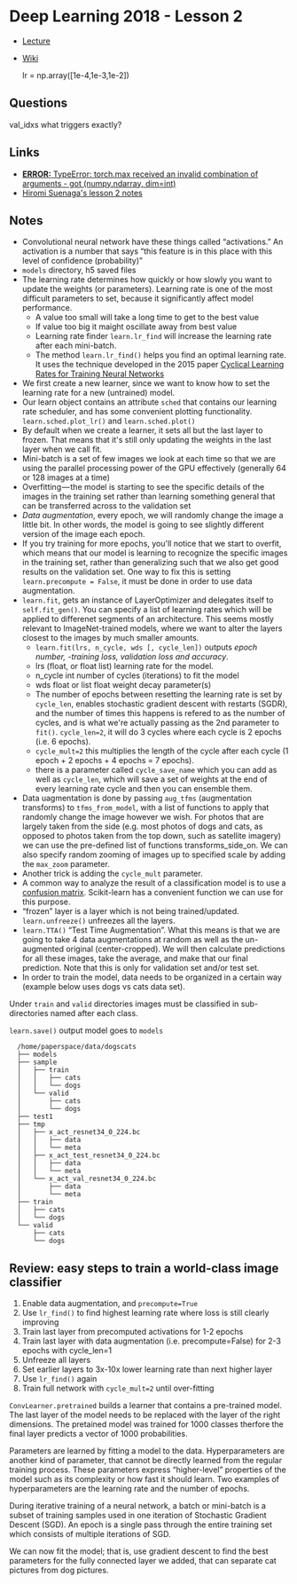 # Deep Learning 2018 - Lesson 2

* [Lecture](https://youtu.be/JNxcznsrRb8)
* [Wiki](http://forums.fast.ai/t/wiki-lesson-2/9399)

    lr = np.array([1e-4,1e-3,1e-2])

## Questions

val_idxs what triggers exactly?


## Links

* [**ERROR:** TypeError: torch.max received an invalid combination of arguments - got (numpy.ndarray, dim=int)](http://forums.fast.ai/t/lesson1-ipynb-error-typeerror-torch-max-received-an-invalid-combination-of-arguments-got-numpy-ndarray-dim-int/10707/3?u=ecelis)
* [Hiromi Suenaga's lesson 2 notes](https://medium.com/@hiromi_suenaga/deep-learning-2-part-1-lesson-2-eeae2edd2be4)

## Notes

* Convolutional neural network have these things called “activations.”
  An activation is a number that says “this feature is in this place
  with this level of confidence (probability)”
* `models` directory, h5 saved files
* The learning rate determines how quickly or how slowly you want to
  update the weights (or parameters). Learning rate is one of the most
  difficult parameters to set, because it significantly affect model
  performance.
  - A value too small will take a long time to get to the best value
  - If value too big it maight oscillate away from best value
  - Learning rate finder `learn.lr_find` will increase the learning rate
    after each mini-batch.
  - The method `learn.lr_find()` helps you find an optimal learning rate. It
    uses the technique developed in the 2015 paper [Cyclical Learning Rates
    for Training Neural Networks](http://arxiv.org/abs/1506.01186)
* We first create a new learner, since we want to know how to set the
  learning rate for a new (untrained) model.
* Our learn object contains an attribute `sched` that contains our learning
  rate scheduler, and has some convenient plotting functionality.
  `learn.sched.plot_lr()` and `learn.sched.plot()`
* By default when we create a learner, it sets all but the last layer to
  frozen. That means that it's still only updating the weights in the last
  layer when we call fit.
* Mini-batch is a set of few images we look at each time so that we are
  using the parallel processing power of the GPU effectively (generally
  64 or 128 images at a time)
* Overfitting — the model is starting to see the specific details of the
  images in the training set rather than learning something general that
  can be transferred across to the validation set
* _Data augmentation_, every epoch, we will randomly change the image a
  little bit. In other words, the model is going to see slightly
  different version of the image each epoch.
* If you try training for more epochs, you'll notice that we start to
  overfit, which means that our model is learning to recognize the
  specific images in the training set, rather than generalizing such that
  we also get good results on the validation set. One way to fix this is
  setting `learn.precompute = False`, it must be done in order to use data
  augmentation.
* `learn.fit`, gets an instance of LayerOptimizer and delegates itself to
  `self.fit_gen()`. You can specify a list of learning rates which will be
  applied to differenet segments of an architecture. This seems mostly
  relevant to ImageNet-trained models, where we want to alter the layers
  closest to the images by much smaller amounts.
  - `learn.fit(lrs, n_cycle, wds [, cycle_len])` outputs _epoch number, -training loss, validation loss and
    accuracy_.
  - lrs (float, or float list) learning rate for the model.
  - n_cycle int number of cycles (iterations) to fit the model
  - wds float or list float weight decay parameter(s)
  - The number of epochs between resetting the learning rate is set by
    `cycle_len`, enables stochastic gradient descent with restarts
    (SGDR), and the number of times this happens is refered to as the
    number of cycles, and is what we're actually passing as the 2nd
    parameter to `fit()`.
    `cycle_len=2`, it will do 3 cycles where each cycle is 2 epochs (i.e.
    6 epochs).
  - `cycle_mult=2` this multiplies the length of the cycle after each
    cycle (1 epoch + 2 epochs + 4 epochs = 7 epochs).
  - there is a parameter called `cycle_save_name` which you can add as
    well as `cycle_len`, which will save a set of weights at the end of
    every learning rate cycle and then you can ensemble them.
* Data uagmentation is done by passing `aug_tfms` (augmentation
transforms) to `tfms_from_model`, with a list of functions to apply that
randomly change the image however we wish. For photos that are largely
taken from the side (e.g. most photos of dogs and cats, as opposed to
photos taken from the top down, such as satellite imagery) we can use
the pre-defined list of functions transforms_side_on. We can also
specify random zooming of images up to specified scale by adding the
`max_zoom` parameter.
* Another trick is adding the `cycle_mult` parameter.
* A common way to analyze the result of a classification model is to use a
  [confusion matrix](http://www.dataschool.io/simple-guide-to-confusion-matrix-terminology/).
  Scikit-learn has a convenient function we can use for this purpose.
* “frozen” layer is a layer which is not being trained/updated.
  `learn.unfreeze()` unfreezes all the layers.
* `learn.TTA()` “Test Time Augmentation”. What this means is that we are
  going to take 4 data augmentations at random as well as the
  un-augmented original (center-cropped). We will then calculate
  predictions for all these images, take the average, and make that our
  final prediction. Note that this is only for validation set and/or test
  set.
* In order to train the model, data needs to be organized in a certain
  way (example below uses dogs vs cats data set).

Under `train` and `valid` directories images must be classified in
sub-directories named after each class.

`learn.save()` output model goes to `models`


      /home/paperspace/data/dogscats
      ├── models
      ├── sample
      │   ├── train
      │   │   ├── cats
      │   │   └── dogs
      │   └── valid
      │       ├── cats
      │       └── dogs
      ├── test1
      ├── tmp
      │   ├── x_act_resnet34_0_224.bc
      │   │   ├── data
      │   │   └── meta
      │   ├── x_act_test_resnet34_0_224.bc
      │   │   ├── data
      │   │   └── meta
      │   └── x_act_val_resnet34_0_224.bc
      │       ├── data
      │       └── meta
      ├── train
      │   ├── cats
      │   └── dogs
      └── valid
          ├── cats
          └── dogs


## Review: easy steps to train a world-class image classifier

1. Enable data augmentation, and `precompute=True`
1. Use `lr_find()` to find highest learning rate where loss is still
clearly improving
1. Train last layer from precomputed activations for 1-2 epochs
1. Train last layer with data augmentation (i.e. precompute=False) for 2-3 epochs with cycle_len=1
1. Unfreeze all layers
1. Set earlier layers to 3x-10x lower learning rate than next higher
layer
1. Use `lr_find()` again
1. Train full network with `cycle_mult=2` until over-fitting

`ConvLearner.pretrained` builds a learner that contains a pre-trained model.
The last layer of the model needs to be replaced with the layer of the
right dimensions. The pretained model was trained for 1000 classes
therfore the final layer predicts a vector of 1000 probabilities.

Parameters are learned by fitting a model to the data. Hyperparameters
are another kind of parameter, that cannot be directly learned from the
regular training process. These parameters express “higher-level”
properties of the model such as its complexity or how fast it should
learn. Two examples of hyperparameters are the learning rate and the
number of epochs.

During iterative training of a neural network, a batch or mini-batch is
a subset of training samples used in one iteration of Stochastic
Gradient Descent (SGD). An epoch is a single pass through the entire
training set which consists of multiple iterations of SGD.

We can now fit the model; that is, use gradient descent to find the best
parameters for the fully connected layer we added, that can separate cat
pictures from dog pictures.

